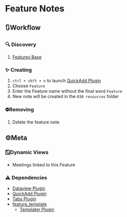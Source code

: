 # Feature Notes

## 🔃Workflow

### 🔍 Discovery

1. [Features Base](../vault%20views/Bases/Features.base)

### ✨ Creating

1. `ctrl + shft + n` to launch [QuickAdd Plugin](../plugins/plugins/QuickAdd%20Plugin.md)
2. Choose `Feature`
3. Enter the Feature name without the final word `Feature`
4. New note will be created in the `030 resources` folder

### ⛔Removing

1. Delete the feature note

## ⚙️Meta

### 🪟Dynamic Views

- Meetings linked to this Feature

### ⚠️ Dependencies

- [Dataview Plugin](../plugins/plugins/Dataview%20Plugin.md)
- [QuickAdd Plugin](../plugins/plugins/QuickAdd%20Plugin.md)
- [Tabs Plugin](../plugins/plugins/Tabs%20Plugin.md)
- [feature_template](../templates/feature_template.md)
	- [Templater Plugin](../plugins/plugins/Templater%20Plugin.md)
